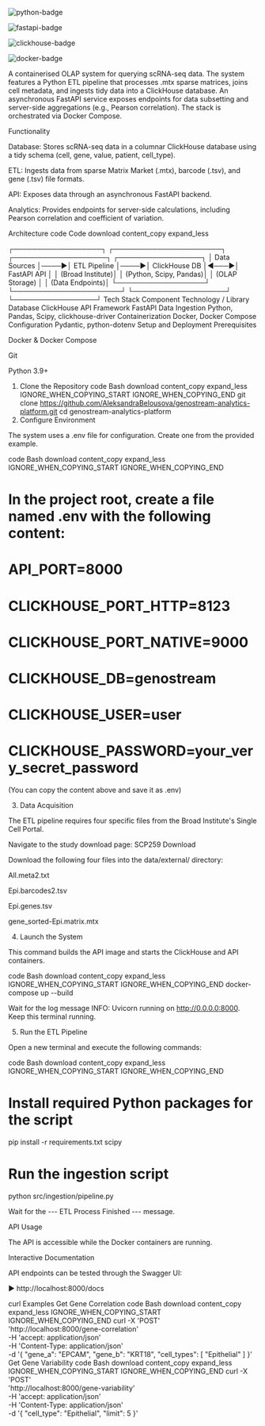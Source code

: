 
![python-badge](https://img.shields.io/badge/Python-3.9-3776AB.svg?style=for-the-badge&logo=python)


![fastapi-badge](https://img.shields.io/badge/FastAPI-0.100-009688.svg?style=for-the-badge&logo=fastapi)


![clickhouse-badge](https://img.shields.io/badge/ClickHouse-23.8-FFCC01.svg?style=for-the-badge&logo=clickhouse)


![docker-badge](https://img.shields.io/badge/Docker-24.0-2496ED.svg?style=for-the-badge&logo=docker)

A containerised OLAP system for querying scRNA-seq data. The system features a Python ETL pipeline that processes .mtx sparse matrices, joins cell metadata, and ingests tidy data into a ClickHouse database. An asynchronous FastAPI service exposes endpoints for data subsetting and server-side aggregations (e.g., Pearson correlation). The stack is orchestrated via Docker Compose.

Functionality

Database: Stores scRNA-seq data in a columnar ClickHouse database using a tidy schema (cell, gene, value, patient, cell_type).

ETL: Ingests data from sparse Matrix Market (.mtx), barcode (.tsv), and gene (.tsv) file formats.

API: Exposes data through an asynchronous FastAPI backend.

Analytics: Provides endpoints for server-side calculations, including Pearson correlation and coefficient of variation.

Architecture
code
Code
download
content_copy
expand_less

┌──────────────────┐     ┌──────────────────────┐     ┌───────────────────┐     ┌─────────────────┐
│   Data Sources   │────▶│   ETL Pipeline     │────▶│  ClickHouse DB  │◀───▶│   FastAPI API   │
│ (Broad Institute)│     │ (Python, Scipy, Pandas)│     │   (OLAP Storage)  │     │ (Data Endpoints)│
└──────────────────┘     └──────────────────────┘     └───────────────────┘     └─────────────────┘
Tech Stack
Component	Technology / Library
Database	ClickHouse
API Framework	FastAPI
Data Ingestion	Python, Pandas, Scipy, clickhouse-driver
Containerization	Docker, Docker Compose
Configuration	Pydantic, python-dotenv
Setup and Deployment
Prerequisites

Docker & Docker Compose

Git

Python 3.9+

1. Clone the Repository
code
Bash
download
content_copy
expand_less
IGNORE_WHEN_COPYING_START
IGNORE_WHEN_COPYING_END
git clone https://github.com/AleksandraBelousova/genostream-analytics-platform.git
cd genostream-analytics-platform
2. Configure Environment

The system uses a .env file for configuration. Create one from the provided example.

code
Bash
download
content_copy
expand_less
IGNORE_WHEN_COPYING_START
IGNORE_WHEN_COPYING_END
# In the project root, create a file named .env with the following content:
# API_PORT=8000
# CLICKHOUSE_PORT_HTTP=8123
# CLICKHOUSE_PORT_NATIVE=9000
# CLICKHOUSE_DB=genostream
# CLICKHOUSE_USER=user
# CLICKHOUSE_PASSWORD=your_very_secret_password

(You can copy the content above and save it as .env)

3. Data Acquisition

The ETL pipeline requires four specific files from the Broad Institute's Single Cell Portal.

Navigate to the study download page: SCP259 Download

Download the following four files into the data/external/ directory:

All.meta2.txt

Epi.barcodes2.tsv

Epi.genes.tsv

gene_sorted-Epi.matrix.mtx

4. Launch the System

This command builds the API image and starts the ClickHouse and API containers.

code
Bash
download
content_copy
expand_less
IGNORE_WHEN_COPYING_START
IGNORE_WHEN_COPYING_END
docker-compose up --build

Wait for the log message INFO: Uvicorn running on http://0.0.0.0:8000. Keep this terminal running.

5. Run the ETL Pipeline

Open a new terminal and execute the following commands:

code
Bash
download
content_copy
expand_less
IGNORE_WHEN_COPYING_START
IGNORE_WHEN_COPYING_END
# Install required Python packages for the script
pip install -r requirements.txt scipy

# Run the ingestion script
python src/ingestion/pipeline.py

Wait for the --- ETL Process Finished --- message.

API Usage

The API is accessible while the Docker containers are running.

Interactive Documentation

API endpoints can be tested through the Swagger UI:

▶️ http://localhost:8000/docs

curl Examples
Get Gene Correlation
code
Bash
download
content_copy
expand_less
IGNORE_WHEN_COPYING_START
IGNORE_WHEN_COPYING_END
curl -X 'POST' \
  'http://localhost:8000/gene-correlation' \
  -H 'accept: application/json' \
  -H 'Content-Type: application/json' \
  -d '{
  "gene_a": "EPCAM",
  "gene_b": "KRT18",
  "cell_types": [
    "Epithelial"
  ]
}'
Get Gene Variability
code
Bash
download
content_copy
expand_less
IGNORE_WHEN_COPYING_START
IGNORE_WHEN_COPYING_END
curl -X 'POST' \
  'http://localhost:8000/gene-variability' \
  -H 'accept: application/json' \
  -H 'Content-Type: application/json' \
  -d '{
  "cell_type": "Epithelial",
  "limit": 5
}'
